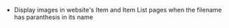 - Display images in website's Item and Item List pages when the filename has paranthesis in its name
